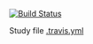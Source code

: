 [![Build Status](https://travis-ci.org/ericminio/learning-svn.svg?branch=master)](https://travis-ci.org/ericminio/learning-svn)


Study file [.travis.yml](.travis.yml)